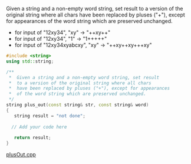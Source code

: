 Given a string and a non-empty word string, set result to a version of the original string where all chars have been replaced by pluses ("+"), except for appearances of the word string which are preserved unchanged.

* for input of "12xy34", "xy" → "++xy++"
* for input of "12xy34", "1" → "1+++++"
* for input of "12xy34xyabcxy", "xy" → "++xy++xy+++xy"

```cpp
#include <string>
using std::string;

/**
 *  Given a string and a non-empty word string, set result 
 *  to a version of the original string where all chars 
 *  have been replaced by pluses ("+"), except for appearances 
 *  of the word string which are preserved unchanged. 
 */
string plus_out(const string& str, const string& word)
{
   string result = "not done";
   
  // Add your code here
   
   return result;
}
```

[plusOut.cpp](https://codecheck.io/files/230209205965adg18jrctd8fjcm45euq96r)
